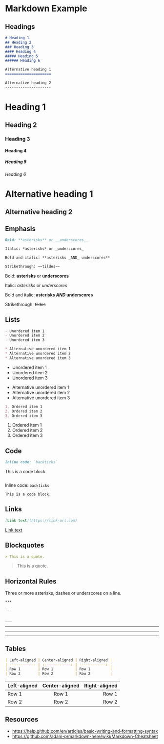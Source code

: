 # Markdown Example

## Headings

```markdown
# Heading 1
## Heading 2
### Heading 3
#### Heading 4
##### Heading 5
###### Heading 6

Alternative heading 1
=====================

Alternative heading 2
---------------------
```

# Heading 1
## Heading 2
### Heading 3
#### Heading 4
##### Heading 5
###### Heading 6

Alternative heading 1
=====================

Alternative heading 2
---------------------


## Emphasis

```markdown
Bold: **asterisks** or __underscores__

Italic: *asterisks* or _underscores_

Bold and italic: **asterisks _AND_ underscores**

Strikethrough: ~~tildes~~
```

Bold: **asterisks** or __underscores__

Italic: *asterisks* or _underscores_

Bold and italic: **asterisks _AND_ underscores**

Strikethrough: ~~tildes~~


## Lists

```markdown
- Unordered item 1
- Unordered item 2
- Unordered item 3

* Alternative unordered item 1
* Alternative unordered item 2
* Alternative unordered item 3
```

- Unordered item 1
- Unordered item 2
- Unordered item 3

* Alternative unordered item 1
* Alternative unordered item 2
* Alternative unordered item 3


```markdown
1. Ordered item 1
2. Ordered item 2
3. Ordered item 3
```

1. Ordered item 1
2. Ordered item 2
3. Ordered item 3


## Code

```markdown
Inline code: `backticks`

```
This is a code block.
```
```

Inline code: `backticks`

```
This is a code block.
```


## Links

```markdown
[Link text](https://link-url.com)
```

[Link text](https://link-url.com)


## Blockquotes

```markdown
> This is a quote.
```

> This is a quote.


## Horizontal Rules

Three or more asterisks, dashes or underscores on a line.

```markdown
***

---

___
```

***

---

___


## Tables

```markdown
| Left-aligned | Center-aligned | Right-aligned |
| ------------ | :------------: | ------------: |
| Row 1        | Row 1          | Row 1         |
| Row 2        | Row 2          | Row 2         |
```

| Left-aligned | Center-aligned | Right-aligned |
| ------------ | :------------: | ------------: |
| Row 1        | Row 1          | Row 1         |
| Row 2        | Row 2          | Row 2         |


## Resources

- https://help.github.com/en/articles/basic-writing-and-formatting-syntax
- https://github.com/adam-p/markdown-here/wiki/Markdown-Cheatsheet
